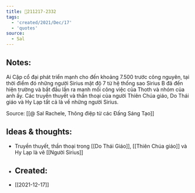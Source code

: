 ```yaml
---
title: 💬211217-2332
tags:
  - 'created/2021/Dec/17'
  - 'quotes'
source:
  - Sal
---
```


## Notes:
Ai Cập cổ đại phát triển mạnh cho đến khoảng 7.500 trước công nguyên, tại thời điểm đó những người Sirius mật độ 7 từ hệ thống sao Sirius B đã đến hiện trường và bắt đầu lần ra manh mối công việc của Thoth và nhóm của anh ấy. Các truyền thuyết và thần thoại của người Thiên Chúa giáo, Do Thái giáo và Hy Lạp tất cả là về những người Sirius.

Source: [[@ Sal Rachele, Thông điệp từ các Đấng Sáng Tạo]]

## Ideas & thoughts:
- Truyền thuyết, thần thoại trong [[Do Thái Giáo]], [[Thiên Chúa giáo]] và Hy Lạp là vê [[Người Sirius]]
- ## Created:
- [[2021-12-17]]
